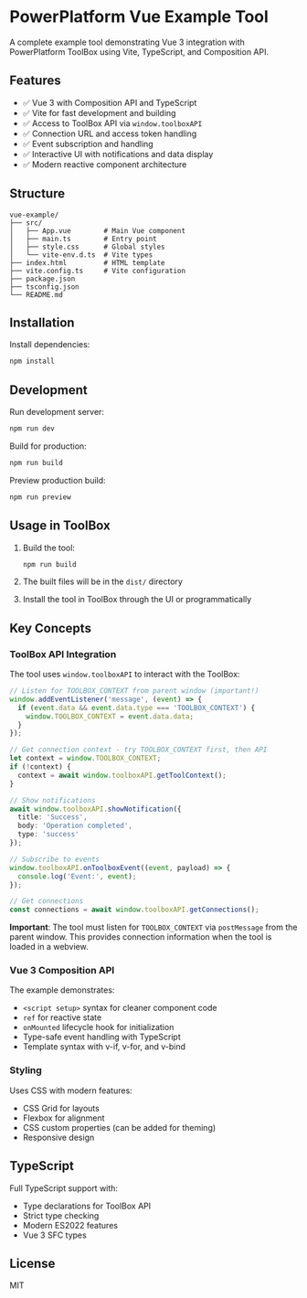 # PowerPlatform Vue Example Tool

A complete example tool demonstrating Vue 3 integration with PowerPlatform ToolBox using Vite, TypeScript, and Composition API.

## Features

- ✅ Vue 3 with Composition API and TypeScript
- ✅ Vite for fast development and building
- ✅ Access to ToolBox API via `window.toolboxAPI`
- ✅ Connection URL and access token handling
- ✅ Event subscription and handling
- ✅ Interactive UI with notifications and data display
- ✅ Modern reactive component architecture

## Structure

```
vue-example/
├── src/
│   ├── App.vue        # Main Vue component
│   ├── main.ts        # Entry point
│   ├── style.css      # Global styles
│   └── vite-env.d.ts  # Vite types
├── index.html         # HTML template
├── vite.config.ts     # Vite configuration
├── package.json
├── tsconfig.json
└── README.md
```

## Installation

Install dependencies:

```bash
npm install
```

## Development

Run development server:

```bash
npm run dev
```

Build for production:

```bash
npm run build
```

Preview production build:

```bash
npm run preview
```

## Usage in ToolBox

1. Build the tool:
   ```bash
   npm run build
   ```

2. The built files will be in the `dist/` directory

3. Install the tool in ToolBox through the UI or programmatically

## Key Concepts

### ToolBox API Integration

The tool uses `window.toolboxAPI` to interact with the ToolBox:

```typescript
// Listen for TOOLBOX_CONTEXT from parent window (important!)
window.addEventListener('message', (event) => {
  if (event.data && event.data.type === 'TOOLBOX_CONTEXT') {
    window.TOOLBOX_CONTEXT = event.data.data;
  }
});

// Get connection context - try TOOLBOX_CONTEXT first, then API
let context = window.TOOLBOX_CONTEXT;
if (!context) {
  context = await window.toolboxAPI.getToolContext();
}

// Show notifications
await window.toolboxAPI.showNotification({
  title: 'Success',
  body: 'Operation completed',
  type: 'success'
});

// Subscribe to events
window.toolboxAPI.onToolboxEvent((event, payload) => {
  console.log('Event:', event);
});

// Get connections
const connections = await window.toolboxAPI.getConnections();
```

**Important**: The tool must listen for `TOOLBOX_CONTEXT` via `postMessage` from the parent window. This provides connection information when the tool is loaded in a webview.

### Vue 3 Composition API

The example demonstrates:

- `<script setup>` syntax for cleaner component code
- `ref` for reactive state
- `onMounted` lifecycle hook for initialization
- Type-safe event handling with TypeScript
- Template syntax with v-if, v-for, and v-bind

### Styling

Uses CSS with modern features:

- CSS Grid for layouts
- Flexbox for alignment
- CSS custom properties (can be added for theming)
- Responsive design

## TypeScript

Full TypeScript support with:

- Type declarations for ToolBox API
- Strict type checking
- Modern ES2022 features
- Vue 3 SFC types

## License

MIT
